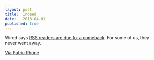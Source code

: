 ```yaml
---
layout: post
title:  Indeed
date:   2018-04-01
published: true
---
```


Wired says [RSS readers are due for a comeback](https://www.wired.com/story/rss-readers-feedly-inoreader-old-reader/). For some of us, they never went away.

[Via Patric Rhone](http://www.patrickrhone.net/3704-2/)